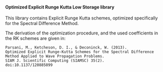 #### Optimized Explicit Runge Kutta Low Storage library


This library contains Explicit Runge Kutta schemes, optimized specifically
for the Spectral Difference Method.

The derivation of the optimization procedure, and the used coefficients in the RK schemes are given in:

```
Parsani, M., Ketcheson, D. I., & Deconinck, W. (2013). 
Optimized Explicit Runge-Kutta Schemes for the Spectral Difference Method Applied to Wave Propagation Problems. 
SIAM J. Scientific Computing (SIAMSC) 35(2). 
doi:10.1137/120885899
```

